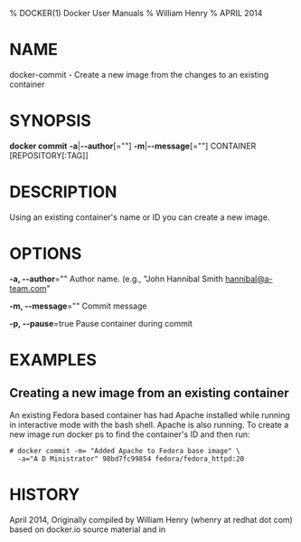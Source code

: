 % DOCKER(1) Docker User Manuals
% William Henry
% APRIL 2014
# NAME
docker-commit - Create a new image from the changes to an existing
container

# SYNOPSIS
**docker commit** **-a**|**--author**[=""] **-m**|**--message**[=""]
CONTAINER [REPOSITORY[:TAG]]

# DESCRIPTION
Using an existing container's name or ID you can create a new image.

# OPTIONS
**-a, --author**=""
   Author name. (e.g., "John Hannibal Smith <hannibal@a-team.com>"

**-m, --message**=""
   Commit message

**-p, --pause**=true
   Pause container during commit

# EXAMPLES

## Creating a new image from an existing container
An existing Fedora based container has had Apache installed while running
in interactive mode with the bash shell. Apache is also running. To
create a new image run docker ps to find the container's ID and then run:

    # docker commit -m= "Added Apache to Fedora base image" \
      -a="A D Ministrator" 98bd7fc99854 fedora/fedora_httpd:20

# HISTORY
April 2014, Originally compiled by William Henry (whenry at redhat dot com)
based on docker.io source material and in
